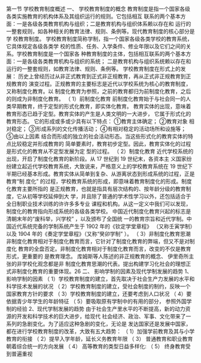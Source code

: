 第一节 学校教育制度概述
一、 学校教育制度的概念
教育制度是指一个国家各级各类实施教育的机构体系及其组织运行的规则。它包括相互
联系的两个基本方面：一是各级各类教育机构与组织；二是教育机构与组织体系赖以存在和
运行的一整套规则，如各种相关的教育法律、规则、条例等。现代教育制度的核心部分是学
校教育制度。
学校教育制度简称学制，指一个国家各级各类学校的教育系统，它具体规定各级各类学
校的性质、任务、入学条件、修业年限以及它们之间的关系。学校教育制度是一个国家各
种教育制度的主体，包括相互联系的两个基本方面：一是各级各类教育机构与组织的系统；
二是教育机构与组织系统赖以存在和运行的一整套规则，如教育法律、规则、条例等。
学校教育制度在形式上的发展：
历史上曾经历过从非正式教育到正式非正规教育，再从正式非正规教育到正规教育的
演变过程。正规教育的主要标志是近代以学校系统为核心的教育制度，又称制度化教育。以
制度化教育为参照，之前的教育都归为前制度化教育，之后的则成为非制度化教育。
（ 1）前制度化教育
前制度化教育始于与社会同一的人类早期教育，终于定型的形式化教育，即实体化教育。
教育实体的出现，意味着教育形态已趋于定型。教育实体的产生是人类文明的一大进步，
它属于形式化的教育形态。 它的形成或多或少具有以下特点： ①教育主体确定； ②教育对象
相对稳定； ③形成系列的文化传播活动； ④有相对稳定的活动场所和设施等； ⑤由以上因素
结合而形成的独立的社会活动形态。当这些形式化的教育实体的特点比较稳定并形成教育的
简单要素时，教育初步定型。因此，教育实体化的过程是形式化的教育从不定型发展为定
型的过程。
（ 2）制度化教育
近代学校系统的出现，开启了制度化教育的新阶段。从 17 世纪到 19 世纪末，各资本主
义国家纷纷建立起近代学校教育系统，大致说来，严格意义上的学校教育系统在 19 世纪下
半期已经基本形成。教育实体从简单到复杂、从游离状态到形成系统的过程，正是教育“制
度化” 的过程，学校教育系统的形成，即意味着教育制度化的形成。制度化教育主要所指的
是正规教育，也就是指具有层次结构的、按年龄分级的教育制度，它从初等学校延伸到大
学，并且除了普通的学术性学习以外，还包括适合于全日制职业技术训练的许许多多专业
课程和机构。从这一定义中我们可以发现，制度化的教育指向形成系统的各级各类学校。
中国近代制度化教育兴起的标志是清朝末年的“废科举，兴学校” ，以及颁布了全国统
一的教育宗旨和近代学制。中国近代系统完备的学制系统产生于 1902 年的《钦定学堂章程》
（又称壬寅学制）以及 1904 年的《奏定学堂章程》（又称“癸卯学制” ）。
（ 3）非制度化教育思潮
非制度化教育相对于制度化教育而言，它针对了制度化教育的弊端，但又不是对制度化
教育的全盘否定。非制度化教育相对于制度化教育而言，改变的不仅是教育形式，更重要的
是教育理念。 库姆斯等人陈述的非正规教育的概念、 伊里奇所主张的非学校化观念都是非
制度化教育思潮的代表。提出构建学习化社会的理想正式非制度化教育的重要体现。26
二、 影响学制的因素及现代学制发展的趋势
1、影响学制的因素
（ 1）学校教育制度的建立，首先取决于社会生产力发展的水平和科学技术发展的状况
（ 2）学校教育制度的建立，受社会制度的制约，反映一个国家教育方针的要求
（ 3）学校教育制度的建立，还要考虑到人口状况
（ 4）要依据青少年学生的年龄特征
（ 5）要吸取原有学制中的有用的部分， 参照外国学制的经验
2、现代学制发展的趋势
由于社会生产里水平的不断提高，新的动力资源的开发和科学技术的巨大进步，给现代
社会经济、政治、军事、文化带来了一系列的急剧变化。为了适应这种急剧的变化，无论是
发达国家还是发展中国家，都在进行学校教育制度的改革，大致有五大趋势：
（ 1）加强学前教育及其与小学教育的衔接
（ 2）提早入学年龄，延长义务教育年限
（ 3） 普通教育和职业教育朝着综合统一的方向发展
（ 4） 高等教育的类型日益多样化:
（ 5） 终身教育受到普遍重视